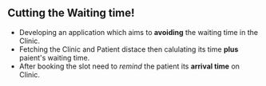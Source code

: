 ## Cutting the Waiting time!
- Developing an application which aims to **avoiding** the waiting time in the Clinic.
- Fetching the Clinic and Patient distace then calulating its time **plus** paient's waiting time.
- After booking the slot need to *remind* the patient its **arrival time** on Clinic. 


